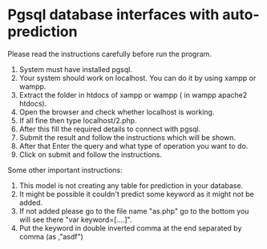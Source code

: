 # Pgsql database interfaces with auto-prediction


Please read the instructions carefully before run the program.

1. System must have installed pgsql.
2. Your system should work on localhost. You can do it by using xampp or wampp. 
3. Extract the folder in htdocs of xampp or wampp ( in wampp apache2 htdocs).
4. Open the browser and check whether localhost is working.
5. If all fine then type localhost/2.php.
6. After this fill the required details to connect with pgsql.
7. Submit the result and follow the instructions which will be shown.
8. After that Enter the query and what type of operation you want to do.
9. Click on submit and follow the instructions.


Some other important instructions:

1. This model is not creating any table for prediction in your database.
2. It might be possible it couldn't predict some keyword as it might not be added.
3. If not added please go to the file name "as.php" go to the bottom you will see there "var keyword=[....]".
4. Put the keyword in double inverted comma at the end separated by comma (as ,"asdf")  
